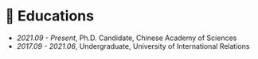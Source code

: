 # 📖 Educations

- *2021.09 - Present*, Ph.D. Candidate, Chinese Academy of Sciences
- *2017.09 - 2021.06*, Undergraduate, University of International Relations